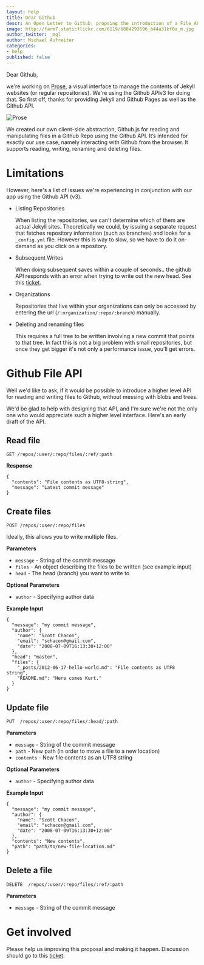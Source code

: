 ```yaml
---
layout: help
title: Dear Github
descr: An Open Letter to Github, propsing the introduction of a File API.
image: http://farm7.staticflickr.com/6119/6884293596_b44a31bf0a_m.jpg
author_twitter: _mql
author: Michael Aufreiter
categories:
- help
published: false
---
```


Dear Github,

we're working on [Prose](http://prose.io), a visual interface to manage the contents of Jekyll websites (or regular repositories). We're using the Github APIv3 for doing that. So first off, thanks for providing Jekyll and Github Pages as well as the Github API.

![Prose](http://f.cl.ly/items/2b1x3N2j2v1T0M3M291H/Screen%20Shot%202012-06-12%20at%203.10.19%20PM.png)


We created our own client-side abstraction, Github.js for reading and manipulating files in a Github Repo using the Github API. It’s intended for exactly our use case, namely interacting with Github from the browser. It supports reading, writing, renaming and deleting files.


# Limitations

However, here's a list of issues we're experiencing in conjunction with our app using the Github API (v3).

- Listing Repositories
  
  When listing the repositories, we can't determine which of them are actual Jekyll sites. Theoretically we could, by issuing a separate request that fetches repository information (such as branches) and looks for a `_config.yml` file. However this is way to slow, so we have to do it on-demand as you click on a repository.

- Subsequent Writes

  When doing subsequent saves within a couple of seconds.. the github API responds with an error when trying to write out the new head. See this [ticket](https://github.com/prose/prose/issues/91).


- Organizations
  
  Repositories that live within your organizations can only be accessed by entering the url (`/:organization/:repo/:branch`) manually.

- Deleting and renaming files
  
  This requires a full tree to be written involving a new commit that points to that tree. In fact this is not a big problem with small repositories, but once they get bigger it's not only a performance issue, you'll get errors.
  
  
# Github File API

Well we'd like to ask, if it would be possible to introduce a higher level API for reading and writing files to Github, without messing with blobs and trees.

We'd be glad to help with designing that API, and I'm sure we're not the only one who would appreciate such a higher level interface. Here's an early draft of the API.

## Read file


    GET /repos/:user/:repo/files/:ref/:path

**Response**

    {
      "contents": "File contents as UTF8-string",
      "message": "Latest commit message"
    }



## Create files

    POST /repos/:user/:repo/files

Ideally, this allows you to write multiple files.

**Parameters**

- `message` - String of the commit message
- `files` - An object describing the files to be written (see example input)
- `head` - The head (branch) you want to write to
  

**Optional Parameters**

- `author` - Specifying author data


**Example Input**

    {
      "message": "my commit message",
      "author": {
        "name": "Scott Chacon",
        "email": "schacon@gmail.com",
        "date": "2008-07-09T16:13:30+12:00"
      },
      "head": "master",
      "files": {
        "_posts/2012-06-17-hello-world.md": "File contents as UTF8 string",
        "README.md": "Here comes Kurt."
      }
    }


## Update file

    PUT  /repos/:user/:repo/files/:head/:path


**Parameters**

- `message` - String of the commit message
- `path` - New path (in order to move a file to a new location)
- `contents` - New file contents as an UTF8 string


**Optional Parameters**

- `author` - Specifying author data
  
  
**Example Input**

    {
      "message": "my commit message",
      "author": {
        "name": "Scott Chacon",
        "email": "schacon@gmail.com",
        "date": "2008-07-09T16:13:30+12:00"
      },
      "contents": "New contents",
      "path": "path/to/new-file-location.md"
    }


## Delete a file

    DELETE  /repos/:user/:repo/files/:ref/:path
    
**Parameters**

- `message` - String of the commit message


# Get involved

Please help us improving this proposal and making it happen. Discussion should go to this [ticket](https://github.com/prose/prose/issues/92).